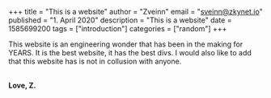 +++
title = "This is a website"
author = "Zveinn"
email = "sveinn@zkynet.io"
published = "1. April 2020"
description = "This is a website"
date = 1585699200
tags = ["introduction"]
categories = ["random"]
+++

This website is an engineering wonder that has been in the making for YEARS. It is the best website, it has the best divs. I would also like to add that this website has is not in collusion with anyone. 

<br>
<b>Love, Z.</b>
 